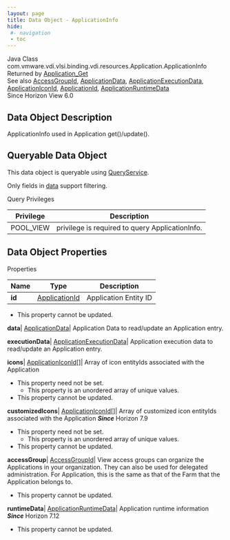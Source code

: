 ```yaml
---
layout: page
title: Data Object - ApplicationInfo
hide:
 #- navigation
 - toc
---
```






Java Class
    com.vmware.vdi.vlsi.binding.vdi.resources.Application.ApplicationInfo  
Returned by
     [Application_Get](vdi.resources.Application.md#get)  
See also
     [AccessGroupId](vdi.entity.AccessGroupId.md), [ApplicationData](vdi.resources.Application.ApplicationData.md), [ApplicationExecutionData](vdi.resources.Application.ApplicationExecutionData.md), [ApplicationIconId](vdi.entity.ApplicationIconId.md), [ApplicationId](vdi.entity.ApplicationId.md), [ApplicationRuntimeData](vdi.resources.Application.ApplicationRuntimeData.md)  
Since 
    Horizon View 6.0

## Data Object Description 

ApplicationInfo used in Application get()/update(). 

##  Queryable Data Object 

This data object is queryable using [QueryService](vdi.query.QueryService.md "QueryService"). 

Only fields in [data](vdi.resources.Application.ApplicationInfo.md#data) support filtering. 

Query Privileges 

Privilege |  Description   
---|---  
POOL_VIEW|  privilege is required to query ApplicationInfo.   
  


## Data Object Properties

Properties

Name |  Type |  Description   
---|---|---  
**id**| [ApplicationId](vdi.entity.ApplicationId.md)|  Application Entity ID   


* This property cannot be updated.

  
**data**| [ApplicationData](vdi.resources.Application.ApplicationData.md)|  Application Data to read/update an Application entry.   
  
**executionData**| [ApplicationExecutionData](vdi.resources.Application.ApplicationExecutionData.md)|  Application execution data to read/update an Application entry.   
  
**icons**| [ApplicationIconId[]](vdi.entity.ApplicationIconId.md)|  Array of icon entityIds associated with the Application   


* This property need not be set.
  * This property is an unordered array of unique values.
* This property cannot be updated.

  
**customizedIcons**| [ApplicationIconId[]](vdi.entity.ApplicationIconId.md)|  Array of customized icon entityIds associated with the Application  **_Since_** Horizon 7.9  


* This property need not be set.
  * This property is an unordered array of unique values.
* This property cannot be updated.

  
**accessGroup**| [AccessGroupId](vdi.entity.AccessGroupId.md)|  View access groups can organize the Applications in your organization. They can also be used for delegated administration. For Application, this is the same as that of the Farm that the Application belongs to.   


* This property cannot be updated.

  
**runtimeData**| [ApplicationRuntimeData](vdi.resources.Application.ApplicationRuntimeData.md)|  Application runtime information  **_Since_** Horizon 7.12  


* This property cannot be updated.

  
  
  

  
  

